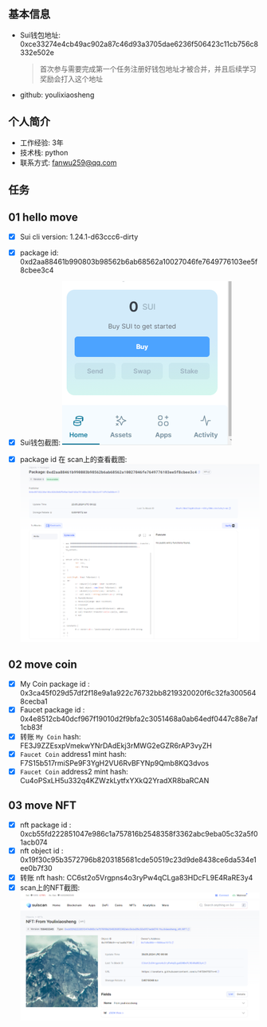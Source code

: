 ## 基本信息

- Sui钱包地址: 0xce33274e4cb49ac902a87c46d93a3705dae6236f506423c11cb756c8332e502e
  
  > 首次参与需要完成第一个任务注册好钱包地址才被合并，并且后续学习奖励会打入这个地址

- github: youlixiaosheng

## 个人简介

- 工作经验: 3年
- 技术栈: python
- 联系方式: fanwu259@qq.com

## 任务

## 01 hello move

- [x] Sui cli version: 1.24.1-d63ccc6-dirty
- [x] package id: 0xd2aa88461b990803b98562b6ab68562a10027046fe7649776103ee5f8cbee3c4
- [x] Sui钱包截图: ![Sui钱包截图](./images/wallet.png)
- [x] package id 在 scan上的查看截图:![Scan截图](./images/img.png)


##   02 move coin
- [x] My Coin package id : 0x3ca45f029d57df2f18e9a1a922c76732bb8219320020f6c32fa3005648cecba1
- [x] Faucet package id : 0x4e8512cb40dcf967f19010d2f9bfa2c3051468a0ab64edf0447c88e7af1cb83f
- [x] 转账 `My Coin` hash: FE3J9ZZEsxpVmekwYNrDAdEkj3rMWG2eGZR6rAP3vyZH
- [x] `Faucet Coin` address1 mint hash: F7S15b517rmiSPe9F3YgH2VU6RvBFYNp9Qmb8KQ3dvos
- [x] `Faucet Coin` address2 mint hash: Cu4oPSxLH5u332q4KZWzkLytfxYXkQ2YradXR8baRCAN

##   03 move NFT
- [x] nft package id :  0xcb55fd222851047e986c1a757816b2548358f3362abc9eba05c32a5f01acb074
- [x] nft object id : 0x19f30c95b3572796b8203185681cde50519c23d9de8438ce6da534e1ee0b7f30
- [x] 转账 nft  hash: CC6st2o5Vrgpns4o3ryPw4qCLga83HDcFL9E4RaRE3y4
- [x] scan上的NFT截图:![Scan截图](images/screenshot-2png.png)
